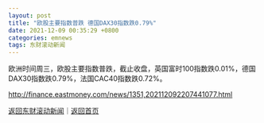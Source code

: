 ```yaml
---
layout: post
title: "欧股主要指数普跌 德国DAX30指数跌0.79%"
date: 2021-12-09 00:35:29 +0800
categories: emnews
tags: 东财滚动新闻
---
```


欧洲时间周三，欧股主要指数普跌，截止收盘，英国富时100指数跌0.01%，德国DAX30指数跌0.79%，法国CAC40指数跌0.72%。

<http://finance.eastmoney.com/news/1351,202112092207441077.html>

[返回东财滚动新闻](//finews.withounder.com/emnews/)｜[返回首页](//finews.withounder.com/)